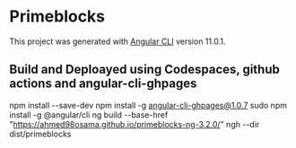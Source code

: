 # Primeblocks

This project was generated with [Angular CLI](https://github.com/angular/angular-cli) version 11.0.1.

## Build and Deploayed using Codespaces, github actions and angular-cli-ghpages 

npm install --save-dev
npm install -g angular-cli-ghpages@1.0.7
sudo npm install -g @angular/cli
ng build --base-href "https://ahmed98osama.github.io/primeblocks-ng-3.2.0/"
ngh --dir dist/primeblocks
